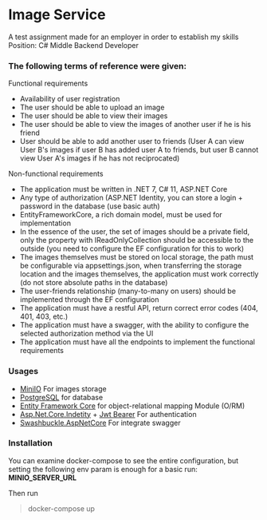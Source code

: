 # Image Service

A test assignment made for an employer in order to establish my skills<br/>
Position: C# Middle Backend Developer

### The following terms of reference were given:
Functional requirements
- Availability of user registration
- The user should be able to upload an image
- The user should be able to view their images
- The user should be able to view the images of another user if he is his friend
- User should be able to add another user to friends (User A can view User B's images if user B has added user A to friends, but user B cannot view User A's images if he has not reciprocated)

Non-functional requirements
- The application must be written in .NET 7, C# 11, ASP.NET Core
- Any type of authorization (ASP.NET Identity, you can store a login + password in the database (use basic auth)
- EntityFrameworkCore, a rich domain model, must be used for implementation
- In the essence of the user, the set of images should be a private field, only the property with IReadOnlyCollection should be accessible to the outside (you need to configure the EF configuration for this to work)
- The images themselves must be stored on local storage, the path must be configurable via appsettings.json, when transferring the storage location and the images themselves, the application must work correctly (do not store absolute paths in the database)
- The user-friends relationship (many-to-many on users) should be implemented through the EF configuration
- The application must have a restful API, return correct error codes (404, 401, 403, etc.)
- The application must have a swagger, with the ability to configure the selected authorization method via the UI
- The application must have all the endpoints to implement the functional requirements

### Usages

- [MiniIO](https://min.io/) For images storage
- [PostgreSQL](https://www.postgresql.org/) for database
- [Entity Framework Core](https://learn.microsoft.com/ru-ru/ef/core/) for object-relational mapping Module (O/RM)
- [Asp.Net.Core.Indetity](https://learn.microsoft.com/en-us/aspnet/core/security/authentication/identity?view=aspnetcore-7.0&tabs=visual-studio) + [Jwt Bearer](https://www.nuget.org/packages/Microsoft.AspNetCore.Authentication.JwtBearer) For authentication
- [Swashbuckle.AspNetCore](https://github.com/domaindrivendev/Swashbuckle.AspNetCore) For integrate swagger


### Installation
You can examine docker-compose to see the entire configuration, but setting the following env param is enough for a basic run:
**MINIO_SERVER_URL**

Then run 
> docker-compose up